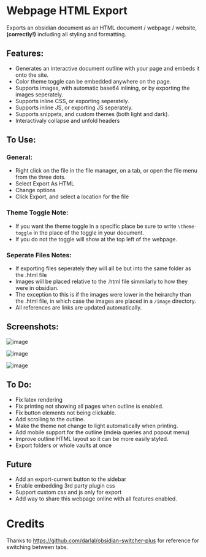# Webpage HTML Export

Exports an obsidian document as an HTML document / webpage / website, **(correctly!)** including all styling and formatting.

## Features:
- Generates an interactive document outline with your page and embeds it onto the site.
- Color theme toggle can be embedded anywhere on the page.
- Supports images, with automatic base64 inlining, or by exporting the images seperately.
- Supports inline CSS, or exporting seperately.
- Supports inline JS, or exporting JS seperately.
- Supports snippets, and custom themes (both light and dark).
- Interactivaly collapse and unfold headers

## To Use:

### General:
- Right click on the file in the file manager, on a tab, or open the file menu from the three dots.
- Select Export As HTML
- Change options
- Click Export, and select a location for the file

### Theme Toggle Note:
- If you want the theme toggle in a specific place be sure to write `\theme-toggle` in the place of the toggle in your document.
- If you do not the toggle will show at the top left of the webpage.

### Seperate Files Notes:
- If exporting files seperately they will all be but into the same folder as the .html file
- Images will be placed relative to the .html file simmilarly to how they were in obsidian.
- The exception to this is if the images were lower in the heirarchy than the .html file, in which case the images are placed in a `/image` directory.
- All references are links are updated automatically.

## Screenshots:

![image](https://user-images.githubusercontent.com/39423700/201362684-3287506e-5457-429e-bdd5-09fefeb4b5d9.png)

![image](https://user-images.githubusercontent.com/39423700/201362844-d64e0d03-3c8c-4f98-a5b1-45e530181f6f.png)

![image](https://user-images.githubusercontent.com/39423700/201350548-bafd781e-3687-4012-b818-65a7b7033a78.png)

## To Do:
- Fix latex rendering
- Fix printing not showing all pages when outline is enabled.
- Fix button elements not being clickable.
- Add scrolling to the outline.
- Make the theme not change to light automatically when printing.
- Add mobile support for the outline (mdeia queries and popout menu)
- Improve outline HTML layout so it can be more easily styled.
- Export folders or whole vaults at once

## Future
- Add an export-current button to the sidebar
- Enable embedding 3rd party plugin css
- Support custom css and js only for export
- Add way to share this webpage online with all features enabled.

# Credits
Thanks to https://github.com/darlal/obsidian-switcher-plus for reference for switching between tabs.
